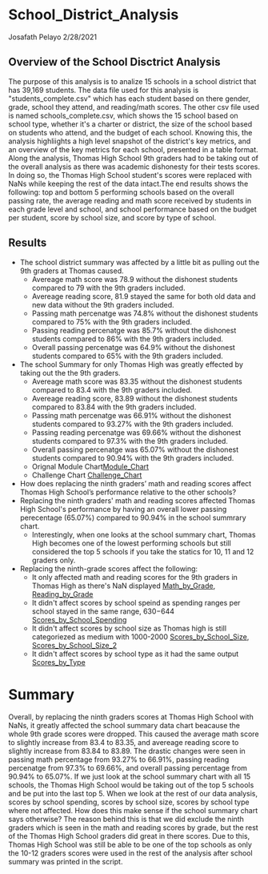 # School_District_Analysis
Josafath Pelayo
2/28/2021

## Overview of the School Disctrict Analysis
The purpose of this analysis is to analize 15 schools in a school district that has 39,169 students. The data file used for this analysis is "students_complete.csv" which has each student based on there gender, grade, school they attend, and reading/math scores. The other csv file used is named schools_complete.csv, which shows the 15 school based on school type, whether it's a charter or district, the size of the school based on students who attend, and the budget of each school. Knowing this, the analysis highliights a high level snapshot of the district's key metrics, and an overview of the key metrics for each school, presented in a table format. Along the analysis, Thomas High School 9th graders had to be taking out of the overall analysis as there was academic dishonesty for their tests scores. In doing so, the Thomas High School student's scores were replaced with NaNs while keeping the rest of the data intact.The end results shows the following: top and bottom 5 performing schools based on the overall passing rate, the average reading and math score received by students in each grade level and school, and school performance based on the budget per student, score by school size, and score by type of school.


## Results
- The school district summary was affected by a little bit as pulling out the 9th  graders at Thomas caused.
    - Avereage math score was 78.9 without the dishonest students compared to 79 with the 9th graders included.
    - Avereage reading score, 81.9 stayed the same for both old data and new data without the 9th graders included.
    - Passing math percenatge was 74.8% without the dishonest students compared to 75% with the 9th graders included.
    - Passing reading percenatge was 85.7% without the dishonest students compared to 86% with the 9th graders included.
    - Overall passing percenatge was 64.9% without the dishonest students compared to 65% with the 9th graders included.
- The school Summary for only Thomas High  was greatly effected by taking out the the 9th graders. 
    - Avereage math score was 83.35 without the dishonest students compared to 83.4 with the 9th graders included.
    - Avereage reading score, 83.89 without the dishonest students compared to 83.84 with the 9th graders included.
    - Passing math percenatge was 66.91% without the dishonest students compared to 93.27% with the 9th graders included.
    - Passing reading percenatge was 69.66% without the dishonest students compared to 97.3% with the 9th graders included.
    - Overall passing percenatge was 65.07% without the dishonest students compared to 90.94% with the 9th graders included.
    - Orignal Module Chart[Module_Chart](https://github.com/josafathpelayo/School_District_Analysis/blob/main/Pictures/School_summary_module.png)
    - Challenge Chart [Challenge_Chart](https://github.com/josafathpelayo/School_District_Analysis/blob/main/Pictures/School_summary_Challenge.png)
- How does replacing the ninth graders’ math and reading scores affect Thomas High School’s performance relative to the other schools?
- Replacing the ninth graders' math and reading scores affected Thomas High School's performance by having an overall lower passing perecentage (65.07%) compared to 90.94% in the school summrary chart. 
    - Interestingly, when one looks at the school summary chart, Thomas High becomes one of the lowest performing schools but still considered the top 5 schools if you take the statics for 10, 11 and 12 graders only. 
- Replacing the ninth-grade scores affect the following:
    - It only affected math and reading scores for the 9th graders in Thomas High as there's NaN displayed [Math_by_Grade](https://github.com/josafathpelayo/School_District_Analysis/blob/main/Pictures/math_score_by_grade_challenge.png), [Reading_by_Grade](https://github.com/josafathpelayo/School_District_Analysis/blob/main/Pictures/reading_score_by_grade_challenge.png)
    - It didn't affect scores by school speind as spending ranges per school stayed in the same range, $630-$644 [Scores_by_School_Spending](https://github.com/josafathpelayo/School_District_Analysis/blob/main/Pictures/scores_by_spending_challenge.png)
    - It didn't affect scores by school size as Thomas high is still categoriezed as medium with 1000-2000 [Scores_by_School_Size](https://github.com/josafathpelayo/School_District_Analysis/blob/main/Pictures/score_by_school_size.png), [Scores_by_School_Size_2](https://github.com/josafathpelayo/School_District_Analysis/blob/main/Pictures/score_by_school_size_2.png)
    - It didn't affect scores by school type as it had the same output [Scores_by_Type](https://github.com/josafathpelayo/School_District_Analysis/blob/main/Pictures/scores_by_school_type.png)
# Summary
Overall, by replacing the ninth graders scores at Thomas High School with NaNs, it greatly affected the school summary data chart beacause the whole 9th grade scores were dropped. This caused the average math score to slightly increase from 83.4 to 83.35, and avereage reading score to slightly increase from 83.84 to 83.89. The drastic changes were seen in passing math percentage from 93.27% to 66.91%, passing reading percenatge from 97.3% to 69.66%, and overall passing percentage from 90.94% to 65.07%. If we just look at the school summary chart with all 15 schools, the Thomas High School would be taking out of the top 5 schools and be put into the last top 5. When we look at the rest of our data analysis, scores by school spending, scores by school size, scores by school type where not affected. How does this make sense if the school summary chart says otherwise? The reason behind this is that we did exclude the ninth graders which is seen in the math and reading scores by grade, but the rest of the Thomas High School graders did great in there scores. Due to this, Thomas High School was still be able to be one of the top schools as only the 10-12 graders scores were used in the rest of the analysis after school summary was printed in the script. 
